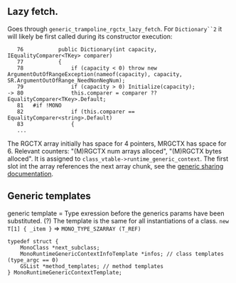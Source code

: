 ## Lazy fetch.
Goes through `generic_trampoline_rgctx_lazy_fetch`.
For `Dictionary``2` it will likely be first called during its constructor execution:
```
   76           public Dictionary(int capacity, IEqualityComparer<TKey> comparer)
   77           {
   78               if (capacity < 0) throw new ArgumentOutOfRangeException(nameof(capacity), capacity, SR.ArgumentOutOfRange_NeedNonNegNum);
   79               if (capacity > 0) Initialize(capacity);
-> 80               this.comparer = comparer ?? EqualityComparer<TKey>.Default;
   81   #if !MONO
   82               if (this.comparer == EqualityComparer<string>.Default)
   83               {
   ...
```
The RGCTX array initially has space for 4 pointers, MRGCTX has space for 6. Relevant counters: "(M)RGCTX num arrays alloced", "(M)RGCTX bytes alloced".
It is assigned to `class_vtable->runtime_generic_context`.
The first slot int the array references the next array chunk, see the [generic sharing documentation](http://www.mono-project.com/docs/advanced/runtime/docs/generic-sharing/#mrgctx-lazy-fetch-trampoline).

## Generic templates

generic template = Type exression before the generics params have been substituted. (?) The template is the same for all instantiations of a class.
`new T[1] { _item }` => `MONO_TYPE_SZARRAY (T_REF)`

```
typedef struct {
	MonoClass *next_subclass;
	MonoRuntimeGenericContextInfoTemplate *infos; // class templates (type_argc == 0)
	GSList *method_templates; // method templates
} MonoRuntimeGenericContextTemplate;
```
